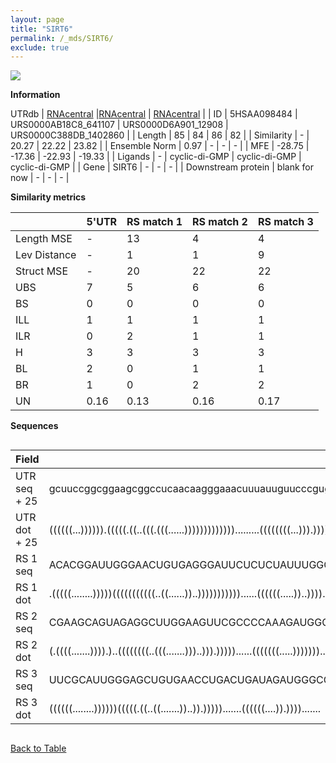 ```yaml
---
layout: page
title: "SIRT6"
permalink: /_mds/SIRT6/
exclude: true
---
```




![](../../alns_9.28.22/aln_5HSAA098484_0.943.png?raw=true)


**Information**
<div style="overflow-x:auto;" markdown="block>
| | 5'UTR       | RS match 1   | RS match 2  | RS match 3 |
| ---- | ----------- | ----------- | ----------- | ----------- |
| Link | <a href="http://utrdb.ba.itb.cnr.it/getutr/5HSAA098484/1" target="_blank" rel="noopener noreferrer">UTRdb</a>   | <a href="https://rnacentral.org/rna/URS0000AB18C8/641107" target="_blank" rel="noopener noreferrer">RNAcentral</a>     |<a href="https://rnacentral.org/rna/URS0000D6A901/12908" target="_blank" rel="noopener noreferrer">RNAcentral</a>  | <a href="https://rnacentral.org/rna/URS0000C388DB/1402860" target="_blank" rel="noopener noreferrer">RNAcentral</a>   |
| ID | 5HSAA098484     | URS0000AB18C8_641107     | URS0000D6A901_12908     | URS0000C388DB_1402860     |
| Length | 85     |  84    | 86   |  82    |
| Similarity | - | 20.27 | 22.22 | 23.82 |
| Ensemble Norm | 0.97 | - | - | - |
| MFE | -28.75 | -17.36 | -22.93 | -19.33 |
| Ligands | - | cyclic-di-GMP | cyclic-di-GMP | cyclic-di-GMP |
| Gene | SIRT6 | - | - | - |
| Downstream protein | blank for now    |    -    | -  | - |
</div>

**Similarity metrics**

| | 5'UTR       | RS match 1   | RS match 2  | RS match 3 |
| ---- | ----------- | ----------- | ----------- | ----------- |
| Length MSE | - | 13 | 4 | 4 |
| Lev Distance | - | 1 | 1 | 9 |
| Struct MSE | - | 20 | 22 | 22 |
| UBS| 7 | 5 | 6 | 6 |
| BS | 0 | 0 | 0 | 0 |
| ILL | 1 | 1 | 1 | 1 |
| ILR | 0 | 2 | 1 | 1 |
| H | 3 | 3 | 3 | 3 |
| BL | 2 | 0 | 1 | 1 |
| BR | 1 | 0 | 2 | 2 |
| UN | 0.16 | 0.13 | 0.16 | 0.17 |

**Sequences**


<div style="overflow-x:auto;">

<table>
<colgroup>
<col width="30%" />
<col width="70%" />
</colgroup>
<thead>
<tr class="header">
<th>Field</th>
<th>Description</th>
</tr>
</thead>
<tbody>
<tr>
<td markdown="span">UTR seq + 25 </td>
<td markdown="span"> gcuuccggcggaagcggccucaacaagggaaacuuuauuguucccguggggcagucgaggATGTCGGTGAATTACGCGGCGGGGC </td>
</tr>
<tr>
<td markdown="span">UTR dot + 25  </td>
<td markdown="span"> ((((((...)))))).(((((.((..(((.(((......))))))))))))).........((((((((...))).)))))....
</td>
</tr>


<tr>
<td markdown="span">RS 1 seq </td>
<td markdown="span"> ACACGGAUUGGGAACUGUGAGGGAUUCUCUCUAUUUGGGCAUCUGGAGGAUUCUUAGUUAAUGAUGCAACCCGCCAAUCAAAAC
</td>
</tr>


<tr>
<td markdown="span">RS 1 dot </td>
<td markdown="span"> .(((((........)))))(((((((((((..((......))..)))))))))))......((((((.....))..))))....
</td>
</tr>


<tr>
<td markdown="span">RS 2 seq </td>
<td markdown="span"> CGAAGCAGUAGAGGCUUGGAAGUUCGCCCCAAAGAUGGGCGCUUACGGGACGGACAGAGUCAGUGGCGCAACCUGCUACUUCAUAA
</td>
</tr>


<tr>
<td markdown="span">RS 2 dot </td>
<td markdown="span"> (.((((.......)))).)..((((((((..(((.......)))..))).)))))......(((((((.....)))))))......
</td>
</tr>


<tr>
<td markdown="span">RS 3 seq </td>
<td markdown="span"> UUCGCAUUGGGAGCUGUGAACCUGACUGAUAGAUGGGCGCUUGCAUUCAGGGGAGCUAGUGGCGCAACCGACCACAUACGAA
</td>
</tr>


<tr>
<td markdown="span">RS 3 dot </td>
<td markdown="span"> ((((((........))))))(((((.((..((.......))..)).))))).......((((((....)).)))).......
</td>
</tr>

</tbody>
</table>


</div>


[Back to Table](../../display)
